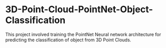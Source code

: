 # 3D-Point-Cloud-PointNet-Object-Classification
This project involved training the PointNet Neural network architecture for predicting the classification of object from 3D Point Clouds. 

